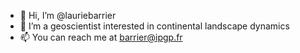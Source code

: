 - 👋 Hi, I’m @lauriebarrier
- 👀 I’m a geoscientist interested in continental landscape dynamics
- 📫 You can reach me at barrier@ipgp.fr

<!---
lauriebarrier/lauriebarrier is a ✨ special ✨ repository because its `README.md` (this file) appears on your GitHub profile.
You can click the Preview link to take a look at your changes.
--->
